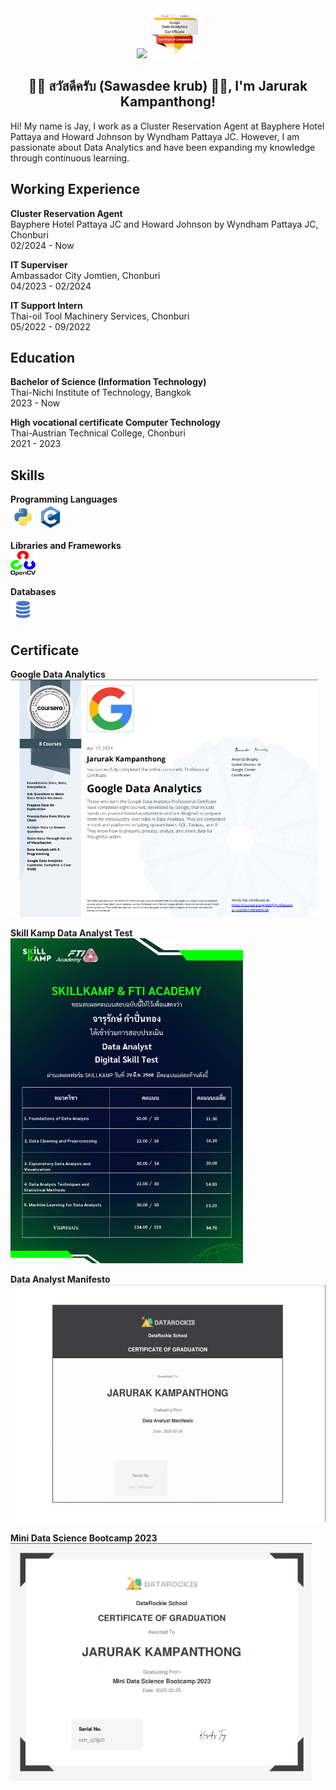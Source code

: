 <div align = "center">
<img src = "profile.jpg" height = "250">
<img src = "Google Data Analyst Badge.png" height = "80">
<h2>🙏🏻 สวัสดีครับ (Sawasdee krub) 🙏🏻, I'm Jarurak Kampanthong! </h2>
</div>
Hi! My name is Jay, I work as a Cluster Reservation Agent at Bayphere Hotel Pattaya and Howard Johnson by Wyndham Pattaya JC. However, I am passionate about Data Analytics and have been expanding my knowledge through continuous learning.

## Working Experience
**Cluster Reservation Agent**  
Bayphere Hotel Pattaya JC and Howard Johnson by Wyndham Pattaya JC, Chonburi  
02/2024 - Now 

**IT Superviser**  
Ambassador City Jomtien, Chonburi  
04/2023 - 02/2024  

**IT Support Intern**  
Thai-oil Tool Machinery Services, Chonburi  
05/2022 - 09/2022  

## Education
**Bachelor of Science (Information Technology)**  
Thai-Nichi Institute of Technology, Bangkok  
2023 - Now

**High vocational certificate Computer Technology**  
Thai-Austrian Technical College, Chonburi  
2021 - 2023

## Skills
**Programming Languages**  
<img title="Python" alt="Python" width="40px" src="https://raw.githubusercontent.com/github/explore/master/topics/python/python.png" />
<img title="C" alt="C" width="40px" src="https://raw.githubusercontent.com/github/explore/master/topics/c/c.png">

**Libraries and Frameworks**  
<img title="OpenCV" alt="OpenCV" width="40px" src="https://raw.githubusercontent.com/github/explore/master/topics/opencv/opencv.png">

**Databases**    
<img title="SQL" alt="SQL" width="40px" src="https://raw.githubusercontent.com/github/explore/master/topics/sql/sql.png">


## Certificate
**Google Data Analytics** <br>
<img src = "Cert. Google Data Analytics.png" height = "380">  

**Skill Kamp Data Analyst Test** <br>
<img src = "SkillKamp Data Analyst Test.jpeg" height = "520">  

**Data Analyst Manifesto** <br>
<img src = "Cert. Data Analyst Manifesto.png" height = "380">  

**Mini Data Science Bootcamp 2023** <br>
<img src = "Cert. Mini Data Science Bootcamp 2023.png" height = "380">  
